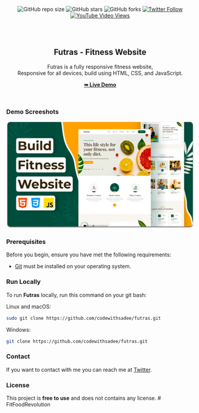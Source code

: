 <div align="center">
  
  ![GitHub repo size](https://img.shields.io/github/repo-size/codewithsadee/futras)
  ![GitHub stars](https://img.shields.io/github/stars/codewithsadee/futras?style=social)
  ![GitHub forks](https://img.shields.io/github/forks/codewithsadee/futras?style=social)
  [![Twitter Follow](https://img.shields.io/twitter/follow/codewithsadee?style=social)](https://twitter.com/intent/follow?screen_name=codewithsadee)
  [![YouTube Video Views](https://img.shields.io/youtube/views/QrS56MIl-CE?style=social)](https://youtu.be/QrS56MIl-CE)

  <br />
  <br />

  <h2 align="center">Futras - Fitness Website</h2>

  Futras is a fully responsive fitness website, <br />Responsive for all devices, build using HTML, CSS, and JavaScript.

  <a href="https://codewithsadee.github.io/futras/"><strong>➥ Live Demo</strong></a>

</div>

<br />

### Demo Screeshots

![Futras Desktop Demo](./readme-images/desktop.png "Desktop Demo")

### Prerequisites

Before you begin, ensure you have met the following requirements:

* [Git](https://git-scm.com/downloads "Download Git") must be installed on your operating system.

### Run Locally

To run **Futras** locally, run this command on your git bash:

Linux and macOS:

```bash
sudo git clone https://github.com/codewithsadee/futras.git
```

Windows:

```bash
git clone https://github.com/codewithsadee/futras.git
```

### Contact

If you want to contact with me you can reach me at [Twitter](https://www.twitter.com/codewithsadee).

### License

This project is **free to use** and does not contains any license.
#   F i t F o o d R e v o l u t i o n 
 
 